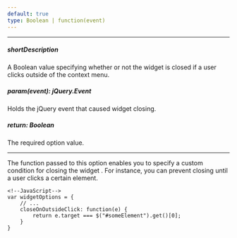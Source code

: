 ```yaml
---
default: true
type: Boolean | function(event)
---
```

---
##### shortDescription
A Boolean value specifying whether or not the widget is closed if a user clicks outside of the context menu.

##### param(event): jQuery.Event
Holds the jQuery event that caused widget closing.

##### return: Boolean
The required option value.

---
The function passed to this option enables you to specify a custom condition for closing the widget . For instance, you can prevent closing until a user clicks a certain element.

    <!--JavaScript-->
    var widgetOptions = {
        // ...
        closeOnOutsideClick: function(e) {
            return e.target === $("#someElement").get()[0];
        }
    }